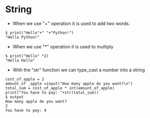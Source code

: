 # String 
- When we use "+" operation it is used to add two words.  
```console
$ print("Hello"+" "+"Python!")
"Hello Python!"
```
- When we use "*" operation it is used to multiply  
```console
$ print("Hello" *2)
"Hello Hello"
```
- With the "str" function we can type_cast a number into a string
```console
cost_of_apple = 2
amount_of _apple =input("How many apple do you want?\n")
total_sum = cost_of_apple * int(amount_of_apple) 
print("You have to pay: "+str(total_sum))
$ output
How many apple do you want? 
2
You have to pay: 4

```